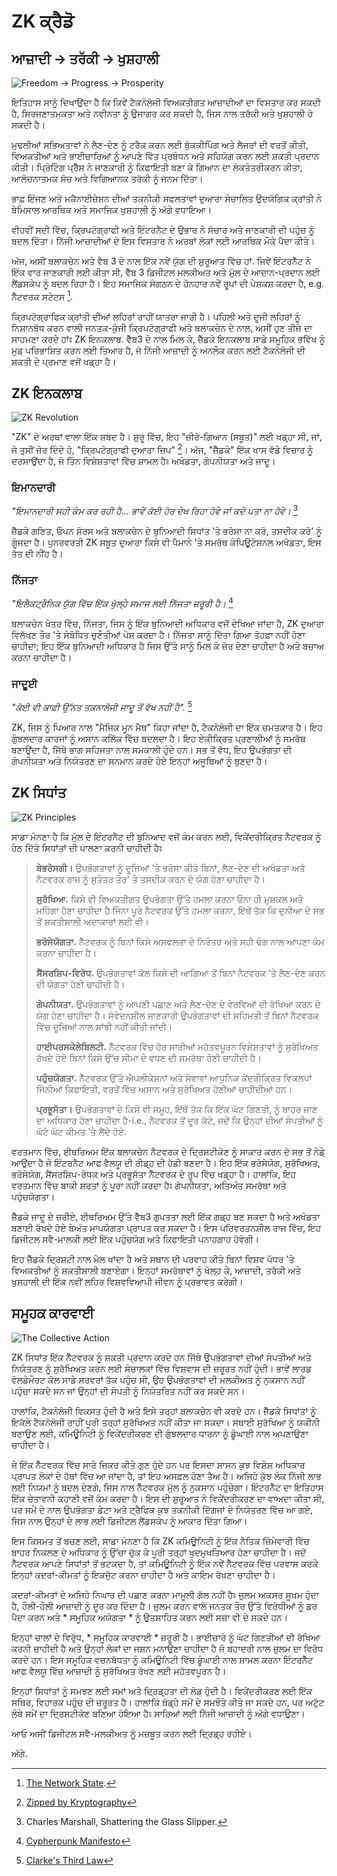 # ZK ਕ੍ਰੈਡੋ

## ਆਜ਼ਾਦੀ → ਤਰੱਕੀ → ਖੁਸ਼ਹਾਲੀ

![Freedom → Progress → Prosperity](freedom-progress-prosperity.jpeg)

ਇਤਿਹਾਸ ਸਾਨੂੰ ਦਿਖਾਉਂਦਾ ਹੈ ਕਿ ਕਿਵੇਂ ਟੈਕਨੋਲੋਜੀ ਵਿਅਕਤੀਗਤ ਆਜ਼ਾਦੀਆਂ ਦਾ ਵਿਸਤਾਰ ਕਰ ਸਕਦੀ ਹੈ, ਸਿਰਜਣਾਤਮਕਤਾ ਅਤੇ ਨਵੀਨਤਾ ਨੂੰ ਉਜਾਗਰ ਕਰ ਸਕਦੀ ਹੈ, ਜਿਸ ਨਾਲ ਤਰੱਕੀ ਅਤੇ ਖੁਸ਼ਹਾਲੀ ਹੋ ਸਕਦੀ ਹੈ।

ਮੁਢਲੀਆਂ ਸਭਿਅਤਾਵਾਂ ਨੇ ਲੈਣ-ਦੇਣ ਨੂੰ ਟਰੈਕ ਕਰਨ ਲਈ ਬੁੱਕਕੀਪਿੰਗ ਅਤੇ ਲੈਜਰਾਂ ਦੀ ਵਰਤੋਂ ਕੀਤੀ, ਵਿਅਕਤੀਆਂ ਅਤੇ ਭਾਈਚਾਰਿਆਂ ਨੂੰ ਆਪਣੇ ਵਿੱਤ ਪ੍ਰਬੰਧਨ ਅਤੇ ਸਹਿਯੋਗ ਕਰਨ ਲਈ ਸ਼ਕਤੀ ਪ੍ਰਦਾਨ ਕੀਤੀ। ਪ੍ਰਿੰਟਿੰਗ ਪ੍ਰੈੱਸ ਨੇ ਜਾਣਕਾਰੀ ਨੂੰ ਕਿਫਾਇਤੀ ਬਣਾ ਕੇ ਗਿਆਨ ਦਾ ਲੋਕਤੰਤਰੀਕਰਨ ਕੀਤਾ, ਆਲੋਚਨਾਤਮਕ ਸੋਚ ਅਤੇ ਵਿਗਿਆਨਕ ਤਰੱਕੀ ਨੂੰ ਜਨਮ ਦਿੱਤਾ।

ਭਾਫ਼ ਇੰਜਣ ਅਤੇ ਮਕੈਨਾਈਜ਼ੇਸ਼ਨ ਦੀਆਂ ਤਕਨੀਕੀ ਸਫਲਤਾਵਾਂ ਦੁਆਰਾ ਸੰਚਾਲਿਤ ਉਦਯੋਗਿਕ ਕ੍ਰਾਂਤੀ ਨੇ ਬੇਮਿਸਾਲ ਆਰਥਿਕ ਅਤੇ ਸਮਾਜਿਕ ਖੁਸ਼ਹਾਲੀ ਨੂੰ ਅੱਗੇ ਵਧਾਇਆ।

ਵੀਹਵੀਂ ਸਦੀ ਵਿੱਚ, ਕ੍ਰਿਪਟੋਗ੍ਰਾਫੀ ਅਤੇ ਇੰਟਰਨੈਟ ਦੇ ਉਭਾਰ ਨੇ ਸੰਚਾਰ ਅਤੇ ਜਾਣਕਾਰੀ ਦੀ ਪਹੁੰਚ ਨੂੰ ਬਦਲ ਦਿੱਤਾ। ਨਿੱਜੀ ਆਜ਼ਾਦੀਆਂ ਦੇ ਇਸ ਵਿਸਤਾਰ ਨੇ ਅਰਬਾਂ ਲੋਕਾਂ ਲਈ ਆਰਥਿਕ ਮੌਕੇ ਪੈਦਾ ਕੀਤੇ।

ਅੱਜ, ਅਸੀਂ ਬਲਾਕਚੇਨ ਅਤੇ ਵੈਬ 3 ਦੇ ਨਾਲ ਇੱਕ ਨਵੇਂ ਯੁੱਗ ਦੀ ਸ਼ੁਰੂਆਤ ਵਿੱਚ ਹਾਂ. ਜਿਵੇਂ ਇੰਟਰਨੈੱਟ ਨੇ ਇੱਕ ਵਾਰ ਜਾਣਕਾਰੀ ਲਈ ਕੀਤਾ ਸੀ, ਵੈੱਬ 3 ਡਿਜੀਟਲ ਮਲਕੀਅਤ ਅਤੇ ਮੁੱਲ ਦੇ ਆਦਾਨ-ਪ੍ਰਦਾਨ ਲਈ ਲੈਂਡਸਕੇਪ ਨੂੰ ਬਦਲ ਰਿਹਾ ਹੈ। ਇਹ ਸਮਾਜਿਕ ਸੰਗਠਨ ਦੇ ਹੋਨਹਾਰ ਨਵੇਂ ਰੂਪਾਂ ਦੀ ਪੇਸ਼ਕਸ਼ ਕਰਦਾ ਹੈ, e.g. ਨੈੱਟਵਰਕ ਸਟੇਟਸ [^1].

ਕ੍ਰਿਪਟੋਗ੍ਰਾਫਿਕ ਕ੍ਰਾਂਤੀ ਦੀਆਂ ਲਹਿਰਾਂ ਰਾਹੀਂ ਯਾਤਰਾ ਜਾਰੀ ਹੈ। ਪਹਿਲੀ ਅਤੇ ਦੂਜੀ ਲਹਿਰਾਂ ਨੂੰ ਨਿਸ਼ਾਨਬੱਧ ਕਰਨ ਵਾਲੀ ਜਨਤਕ-ਕੁੰਜੀ ਕ੍ਰਿਪਟੋਗ੍ਰਾਫੀ ਅਤੇ ਬਲਾਕਚੇਨ ਦੇ ਨਾਲ, ਅਸੀਂ ਹੁਣ ਤੀਜੇ ਦਾ ਸਾਹਮਣਾ ਕਰਦੇ ਹਾਂਃ ZK ਇਨਕਲਾਬ. ਵੈੱਬ3 ਦੇ ਨਾਲ ਮਿਲ ਕੇ, ਜ਼ੈੱਡਕੇ ਇਨਕਲਾਬ ਸਾਡੇ ਸਮੂਹਿਕ ਭਵਿੱਖ ਨੂੰ ਮੁਡ਼ ਪਰਿਭਾਸ਼ਿਤ ਕਰਨ ਲਈ ਤਿਆਰ ਹੈ, ਜੋ ਨਿੱਜੀ ਆਜ਼ਾਦੀ ਨੂੰ ਅਨਲੌਕ ਕਰਨ ਲਈ ਟੈਕਨੋਲੋਜੀ ਦੀ ਸ਼ਕਤੀ ਦੇ ਪ੍ਰਮਾਣ ਵਜੋਂ ਖਡ਼੍ਹਾ ਹੈ।

## ZK ਇਨਕਲਾਬ
![ZK Revolution](zk-revolution.jpeg)

"ZK" ਦੋ ਅਰਥਾਂ ਵਾਲਾ ਇੱਕ ਸ਼ਬਦ ਹੈ। ਸ਼ੁਰੂ ਵਿੱਚ, ਇਹ "ਜ਼ੀਰੋ-ਗਿਆਨ (ਸਬੂਤ)" ਲਈ ਖਡ਼੍ਹਾ ਸੀ, ਜਾਂ, ਜੇ ਤੁਸੀਂ ਜ਼ੋਰ ਦਿੰਦੇ ਹੋ, "ਕ੍ਰਿਪਟੋਗ੍ਰਾਫੀ ਦੁਆਰਾ ਜ਼ਿਪ" [^2]। ਅੱਜ, "ਜ਼ੈੱਡਕੇ" ਇੱਕ ਖਾਸ ਵੱਡੇ ਵਿਚਾਰ ਨੂੰ ਦਰਸਾਉਂਦਾ ਹੈ, ਜੋ ਤਿੰਨ ਵਿਸ਼ੇਸ਼ਤਾਵਾਂ ਵਿੱਚ ਸ਼ਾਮਲ ਹੈਃ ਅਖੰਡਤਾ, ਗੋਪਨੀਯਤਾ ਅਤੇ ਜਾਦੂ।

### ਇਮਾਨਦਾਰੀ

*"ਇਮਾਨਦਾਰੀ ਸਹੀ ਕੰਮ ਕਰ ਰਹੀ ਹੈ... ਭਾਵੇਂ ਕੋਈ ਹੋਰ ਦੇਖ ਰਿਹਾ ਹੋਵੇ ਜਾਂ ਕਦੇ ਪਤਾ ਨਾ ਹੋਵੇ।* [^3]

ਜ਼ੈੱਡਕੇ ਗਣਿਤ, ਓਪਨ ਸੋਰਸ ਅਤੇ ਬਲਾਕਚੇਨ ਦੇ ਬੁਨਿਆਦੀ ਸਿਧਾਂਤ 'ਤੇ ਭਰੋਸਾ ਨਾ ਕਰੋ, ਤਸਦੀਕ ਕਰੋ' ਨੂੰ ਗੂੰਜਦਾ ਹੈ। ਪੁਨਰਵਰਤੀ ZK ਸਬੂਤ ਦੁਆਰਾ ਕਿਸੇ ਵੀ ਪੈਮਾਨੇ 'ਤੇ ਸਮਰੱਥ ਕੰਪਿਊਟੇਸ਼ਨਲ ਅਖੰਡਤਾ, ਇਸ ਤੱਤ ਦੀ ਨੀਂਹ ਹੈ।

### ਨਿੱਜਤਾ

*"ਇਲੈਕਟ੍ਰੌਨਿਕ ਯੁੱਗ ਵਿੱਚ ਇੱਕ ਖੁੱਲ੍ਹੇ ਸਮਾਜ ਲਈ ਨਿੱਜਤਾ ਜ਼ਰੂਰੀ ਹੈ।* [^4]

ਬਲਾਕਚੇਨ ਖੇਤਰ ਵਿੱਚ, ਨਿੱਜਤਾ, ਜਿਸ ਨੂੰ ਇੱਕ ਬੁਨਿਆਦੀ ਅਧਿਕਾਰ ਵਜੋਂ ਦੇਖਿਆ ਜਾਂਦਾ ਹੈ, ZK ਦੁਆਰਾ ਵਿਲੱਖਣ ਤੌਰ 'ਤੇ ਸੰਬੋਧਿਤ ਚੁਣੌਤੀਆਂ ਪੇਸ਼ ਕਰਦਾ ਹੈ। ਨਿੱਜਤਾ ਸਾਨੂੰ ਦਿੱਤਾ ਗਿਆ ਤੋਹਫ਼ਾ ਨਹੀਂ ਹੋਣਾ ਚਾਹੀਦਾ; ਇਹ ਇੱਕ ਬੁਨਿਆਦੀ ਅਧਿਕਾਰ ਹੈ ਜਿਸ ਉੱਤੇ ਸਾਨੂੰ ਮਿਲ ਕੇ ਜ਼ੋਰ ਦੇਣਾ ਚਾਹੀਦਾ ਹੈ ਅਤੇ ਬਚਾਅ ਕਰਨਾ ਚਾਹੀਦਾ ਹੈ।

### ਜਾਦੂਈ
*"ਕੋਈ ਵੀ ਕਾਫ਼ੀ ਉੱਨਤ ਤਕਨਾਲੋਜੀ ਜਾਦੂ ਤੋਂ ਵੱਖ ਨਹੀਂ ਹੈ".* [^5]

ZK, ਜਿਸ ਨੂੰ ਪਿਆਰ ਨਾਲ "ਮੈਜਿਕ ਮੂਨ ਮੈਥ" ਕਿਹਾ ਜਾਂਦਾ ਹੈ, ਟੈਕਨੋਲੋਜੀ ਦਾ ਇੱਕ ਚਮਤਕਾਰ ਹੈ। ਇਹ ਗੁੰਝਲਦਾਰ ਕਾਰਜਾਂ ਨੂੰ ਅਸਾਨ ਕਲਿੱਕ ਵਿੱਚ ਬਦਲਦਾ ਹੈ। ਇਹ ਏਕੀਕ੍ਰਿਤ ਪ੍ਰਣਾਲੀਆਂ ਨੂੰ ਸਮਰੱਥ ਬਣਾਉਂਦਾ ਹੈ, ਜਿੱਥੇ ਭਾਗ ਸਹਿਜਤਾ ਨਾਲ ਸਮਕਾਲੀ ਹੁੰਦੇ ਹਨ। ਸਭ ਤੋਂ ਵੱਧ, ਇਹ ਉਪਭੋਗਤਾ ਦੀ ਗੋਪਨੀਯਤਾ ਅਤੇ ਨਿਯੰਤਰਣ ਦਾ ਸਨਮਾਨ ਕਰਦੇ ਹੋਏ ਇਨ੍ਹਾਂ ਅਜੂਬਿਆਂ ਨੂੰ ਬੁਣਦਾ ਹੈ।

## ZK ਸਿਧਾਂਤ

![ZK Principles](zk-principles.jpeg)

ਸਾਡਾ ਮੰਨਣਾ ਹੈ ਕਿ ਮੁੱਲ ਦੇ ਇੰਟਰਨੈਟ ਦੀ ਬੁਨਿਆਦ ਵਜੋਂ ਕੰਮ ਕਰਨ ਲਈ, ਵਿਕੇਂਦਰੀਕ੍ਰਿਤ ਨੈਟਵਰਕ ਨੂੰ ਹੇਠ ਦਿੱਤੇ ਸਿਧਾਂਤਾਂ ਦੀ ਪਾਲਣਾ ਕਰਨੀ ਚਾਹੀਦੀ ਹੈਃ

> **ਬੇਭਰੋਸਗੀ।** ਉਪਭੋਗਤਾਵਾਂ ਨੂੰ ਦੂਜਿਆਂ 'ਤੇ ਭਰੋਸਾ ਕੀਤੇ ਬਿਨਾਂ, ਲੈਣ-ਦੇਣ ਦੀ ਅਖੰਡਤਾ ਅਤੇ ਨੈਟਵਰਕ ਰਾਜ ਨੂੰ ਸੁਤੰਤਰ ਤੌਰ' ਤੇ ਤਸਦੀਕ ਕਰਨ ਦੇ ਯੋਗ ਹੋਣਾ ਚਾਹੀਦਾ ਹੈ।
>
> **ਸੁਰੱਖਿਆ.** ਕਿਸੇ ਵੀ ਵਿਅਕਤੀਗਤ ਉਪਭੋਗਤਾ ਉੱਤੇ ਹਮਲਾ ਕਰਨਾ ਓਨਾ ਹੀ ਮੁਸ਼ਕਲ ਅਤੇ ਮਹਿੰਗਾ ਹੋਣਾ ਚਾਹੀਦਾ ਹੈ ਜਿੰਨਾ ਪੂਰੇ ਨੈਟਵਰਕ ਉੱਤੇ ਹਮਲਾ ਕਰਨਾ, ਇੱਥੋਂ ਤੱਕ ਕਿ ਦੁਨੀਆ ਦੇ ਸਭ ਤੋਂ ਸ਼ਕਤੀਸ਼ਾਲੀ ਅਦਾਕਾਰਾਂ ਲਈ ਵੀ।
>
> **ਭਰੋਸੇਯੋਗਤਾ.** ਨੈੱਟਵਰਕ ਨੂੰ ਬਿਨਾਂ ਕਿਸੇ ਅਸਫਲਤਾ ਦੇ ਨਿਰੰਤਰ ਅਤੇ ਸਹੀ ਢੰਗ ਨਾਲ ਆਪਣਾ ਕੰਮ ਕਰਨਾ ਚਾਹੀਦਾ ਹੈ।
>
> **ਸੈਂਸਰਸ਼ਿਪ-ਵਿਰੋਧ.** ਉਪਭੋਗਤਾਵਾਂ ਕੋਲ ਕਿਸੇ ਦੀ ਆਗਿਆ ਤੋਂ ਬਿਨਾਂ ਨੈਟਵਰਕ 'ਤੇ ਲੈਣ-ਦੇਣ ਕਰਨ ਦੀ ਯੋਗਤਾ ਹੋਣੀ ਚਾਹੀਦੀ ਹੈ।
>
> **ਗੋਪਨੀਯਤਾ.** ਉਪਭੋਗਤਾਵਾਂ ਨੂੰ ਆਪਣੀ ਪਛਾਣ ਅਤੇ ਲੈਣ-ਦੇਣ ਦੇ ਵੇਰਵਿਆਂ ਦੀ ਰੱਖਿਆ ਕਰਨ ਦੇ ਯੋਗ ਹੋਣਾ ਚਾਹੀਦਾ ਹੈ। ਸੰਵੇਦਨਸ਼ੀਲ ਜਾਣਕਾਰੀ ਉਪਭੋਗਤਾਵਾਂ ਦੀ ਸਹਿਮਤੀ ਤੋਂ ਬਿਨਾਂ ਨੈਟਵਰਕ ਵਿੱਚ ਦੂਜਿਆਂ ਨਾਲ ਸਾਂਝੀ ਨਹੀਂ ਕੀਤੀ ਜਾਂਦੀ।
>
> **ਹਾਈਪਰਸਕੇਲੇਬਿਲਟੀ.** ਨੈੱਟਵਰਕ ਵਿੱਚ ਹੋਰ ਸਾਰੀਆਂ ਮਹੱਤਵਪੂਰਨ ਵਿਸ਼ੇਸ਼ਤਾਵਾਂ ਨੂੰ ਸੁਰੱਖਿਅਤ ਰੱਖਦੇ ਹੋਏ ਬਿਨਾਂ ਕਿਸੇ ਉੱਚ ਸੀਮਾ ਦੇ ਵਧਣ ਦੀ ਸਮਰੱਥਾ ਹੋਣੀ ਚਾਹੀਦੀ ਹੈ।
>
> **ਪਹੁੰਚਯੋਗਤਾ.** ਨੈੱਟਵਰਕ ਉੱਤੇ ਐਪਲੀਕੇਸ਼ਨਾਂ ਅਤੇ ਸੇਵਾਵਾਂ ਆਧੁਨਿਕ ਕੇਂਦਰੀਕ੍ਰਿਤ ਵਿਕਲਪਾਂ ਜਿੰਨੀਆਂ ਕਿਫਾਇਤੀ, ਵਰਤੋਂ ਵਿੱਚ ਅਸਾਨ ਅਤੇ ਸੁਰੱਖਿਅਤ ਹੋਣੀਆਂ ਚਾਹੀਦੀਆਂ ਹਨ।
>
> **ਪ੍ਰਭੂਸੱਤਾ।** ਉਪਭੋਗਤਾਵਾਂ ਦੇ ਕਿਸੇ ਵੀ ਸਮੂਹ, ਇੱਥੋਂ ਤੱਕ ਕਿ ਇੱਕ ਘੱਟ ਗਿਣਤੀ, ਨੂੰ ਬਾਹਰ ਜਾਣ ਦਾ ਅਧਿਕਾਰ ਹੋਣਾ ਚਾਹੀਦਾ ਹੈ-i.e., ਨੈਟਵਰਕ ਤੋਂ ਦੂਰ ਕੱਟੋ, ਜਦੋਂ ਕਿ ਉਨ੍ਹਾਂ ਦੀਆਂ ਸੰਪਤੀਆਂ ਨੂੰ ਘੱਟੋ ਘੱਟ ਕੀਮਤ 'ਤੇ ਲੈਂਦੇ ਹੋਏ.

ਵਰਤਮਾਨ ਵਿੱਚ, ਈਥਰਿਅਮ ਇੱਕ ਬਲਾਕਚੇਨ ਨੈਟਵਰਕ ਦੇ ਦ੍ਰਿਸ਼ਟੀਕੋਣ ਨੂੰ ਸਾਕਾਰ ਕਰਨ ਦੇ ਸਭ ਤੋਂ ਨੇਡ਼ੇ ਆਉਂਦਾ ਹੈ ਜੋ ਇੰਟਰਨੈਟ ਆਫ ਵੈਲਯੂ ਦੀ ਰੀਡ਼੍ਹ ਦੀ ਹੱਡੀ ਬਣਦਾ ਹੈ। ਇਹ ਇੱਕ ਭਰੋਸੇਯੋਗ, ਸੁਰੱਖਿਅਤ, ਭਰੋਸੇਯੋਗ, ਸੈਂਸਰਸ਼ਿਪ-ਰੋਧਕ ਅਤੇ ਪ੍ਰਭੂਸੱਤਾ ਨੈੱਟਵਰਕ ਦੇ ਰੂਪ ਵਿੱਚ ਖਡ਼੍ਹਾ ਹੈ। ਹਾਲਾਂਕਿ, ਇਹ ਵਰਤਮਾਨ ਵਿੱਚ ਬਾਕੀ ਸ਼ਰਤਾਂ ਨੂੰ ਪੂਰਾ ਨਹੀਂ ਕਰਦਾ ਹੈਃ ਗੋਪਨੀਯਤਾ, ਅਤਿਅੰਤ ਸਮਰੱਥਾ ਅਤੇ ਪਹੁੰਚਯੋਗਤਾ।

ਜ਼ੈੱਡਕੇ ਜਾਦੂ ਦੇ ਜ਼ਰੀਏ, ਈਥਰਿਅਮ ਉੱਤੇ ਵੈੱਬ3 ਗੁਪਤਤਾ ਲਈ ਇੱਕ ਗਡ਼੍ਹ ਬਣ ਸਕਦਾ ਹੈ ਅਤੇ ਅਖੰਡਤਾ ਬਣਾਈ ਰੱਖਦੇ ਹੋਏ ਬੇਅੰਤ ਮਾਪਯੋਗਤਾ ਪ੍ਰਾਪਤ ਕਰ ਸਕਦਾ ਹੈ। ਇਸ ਪਰਿਵਰਤਨਸ਼ੀਲ ਰਾਜ ਵਿੱਚ, ਇਹ ਡਿਜੀਟਲ ਸਵੈ-ਮਾਲਕੀ ਲਈ ਇੱਕ ਪਹੁੰਚਯੋਗ ਅਤੇ ਕਿਫਾਇਤੀ ਪਨਾਹਗਾਹ ਹੋਵੇਗੀ। 

ਇਹ ਜ਼ੈੱਡਕੇ ਦ੍ਰਿਸ਼ਟੀ ਨਾਲ ਮੇਲ ਖਾਂਦਾ ਹੈ ਅਤੇ ਸਥਾਨ ਦੀ ਪਰਵਾਹ ਕੀਤੇ ਬਿਨਾਂ ਵਿਸ਼ਵ ਪੱਧਰ 'ਤੇ ਵਿਅਕਤੀਆਂ ਨੂੰ ਸ਼ਕਤੀਸ਼ਾਲੀ ਬਣਾਏਗਾ। ਇਨ੍ਹਾਂ ਸਮਰੱਥਾਵਾਂ ਨੂੰ ਖੋਲ੍ਹ ਕੇ, ਆਜ਼ਾਦੀ, ਤਰੱਕੀ ਅਤੇ ਖੁਸ਼ਹਾਲੀ ਦੀ ਇੱਕ ਨਵੀਂ ਲਹਿਰ ਵਿਸ਼ਵਵਿਆਪੀ ਜੀਵਨ ਨੂੰ ਪ੍ਰਭਾਵਤ ਕਰੇਗੀ।

## ਸਮੂਹਕ ਕਾਰਵਾਈ

![The Collective Action](the-collective-action.jpeg)

ZK ਸਿਧਾਂਤ ਇੱਕ ਨੈੱਟਵਰਕ ਨੂੰ ਸ਼ਕਤੀ ਪ੍ਰਦਾਨ ਕਰਦੇ ਹਨ ਜਿੱਥੇ ਉਪਭੋਗਤਾਵਾਂ ਦੀਆਂ ਸੰਪਤੀਆਂ ਅਤੇ ਨਿਯੰਤਰਣ ਨੂੰ ਸੁਰੱਖਿਅਤ ਕਰਨ ਲਈ ਸੰਚਾਲਕਾਂ ਵਿੱਚ ਵਿਸ਼ਵਾਸ ਦੀ ਜ਼ਰੂਰਤ ਨਹੀਂ ਹੁੰਦੀ। ਭਾਵੇਂ ਲਾਰਡ ਵੋਲਡੇਮੌਰਟ ਕੋਲ ਸਾਡੇ ਸਰਵਰਾਂ ਤੱਕ ਪਹੁੰਚ ਸੀ, ਉਹ ਉਪਭੋਗਤਾਵਾਂ ਦੀ ਮਲਕੀਅਤ ਨੂੰ ਨੁਕਸਾਨ ਨਹੀਂ ਪਹੁੰਚਾ ਸਕਦੇ ਸਨ ਜਾਂ ਉਨ੍ਹਾਂ ਦੀ ਸੰਪਤੀ ਨੂੰ ਨਿਯੰਤਰਿਤ ਨਹੀਂ ਕਰ ਸਕਦੇ ਸਨ।

ਹਾਲਾਂਕਿ, ਟੈਕਨੋਲੋਜੀ ਵਿਕਸਤ ਹੁੰਦੀ ਹੈ ਅਤੇ ਇਸੇ ਤਰ੍ਹਾਂ ਬਲਾਕਚੇਨ ਵੀ ਕਰਦੇ ਹਨ। ਜ਼ੈੱਡਕੇ ਸਿਧਾਂਤਾਂ ਨੂੰ ਇਕੱਲੇ ਟੈਕਨੋਲੋਜੀ ਰਾਹੀਂ ਪੂਰੀ ਤਰ੍ਹਾਂ ਸੁਰੱਖਿਅਤ ਨਹੀਂ ਕੀਤਾ ਜਾ ਸਕਦਾ। ਸਥਾਈ ਸੁਰੱਖਿਆ ਨੂੰ ਯਕੀਨੀ ਬਣਾਉਣ ਲਈ, ਕਮਿਊਨਿਟੀ ਨੂੰ ਵਿਕੇਂਦਰੀਕਰਣ ਦੀ ਗੁੰਝਲਦਾਰ ਧਾਰਨਾ ਨੂੰ ਡੂੰਘਾਈ ਨਾਲ ਅਪਣਾਉਣਾ ਚਾਹੀਦਾ ਹੈ।

ਜੇ ਇੱਕ ਨੈੱਟਵਰਕ ਵਿੱਚ ਸਾਰੇ ਜ਼ਿਕਰ ਕੀਤੇ ਗੁਣ ਹੁੰਦੇ ਹਨ ਪਰ ਇਸਦਾ ਸ਼ਾਸਨ ਕੁਝ ਵਿਸ਼ੇਸ਼ ਅਧਿਕਾਰ ਪ੍ਰਾਪਤ ਲੋਕਾਂ ਦੇ ਹੱਥਾਂ ਵਿੱਚ ਆ ਜਾਂਦਾ ਹੈ, ਤਾਂ ਇਹ ਅਸਫ਼ਲ ਹੋਣਾ ਤੈਅ ਹੈ। ਅਜਿਹੇ ਕੁੱਝ ਲੋਕ ਨਿੱਜੀ ਲਾਭ ਲਈ ਨਿਯਮਾਂ ਨੂੰ ਬਦਲ ਦੇਣਗੇ, ਜਿਸ ਨਾਲ ਨੈੱਟਵਰਕ ਮੁੱਲ ਨੂੰ ਨੁਕਸਾਨ ਪਹੁੰਚੇਗਾ। ਇੰਟਰਨੈੱਟ ਦਾ ਇਤਿਹਾਸ ਇੱਕ ਚੇਤਾਵਨੀ ਕਹਾਣੀ ਵਜੋਂ ਕੰਮ ਕਰਦਾ ਹੈ। ਇਸ ਦੀ ਸ਼ੁਰੂਆਤ ਨੇ ਵਿਕੇਂਦਰੀਕਰਣ ਦਾ ਵਾਅਦਾ ਕੀਤਾ ਸੀ, ਪਰ ਸਮੇਂ ਦੇ ਨਾਲ ਉਪਭੋਗਤਾ ਡੇਟਾ ਅਤੇ ਟ੍ਰੈਫਿਕ ਕੁਝ ਤਕਨੀਕੀ ਦਿੱਗਜਾਂ ਦੇ ਨਿਯੰਤਰਣ ਵਿੱਚ ਆ ਗਏ, ਜਿਸ ਨਾਲ ਉਨ੍ਹਾਂ ਦੇ ਲਾਭ ਲਈ ਡਿਜੀਟਲ ਲੈਂਡਸਕੇਪ ਨੂੰ ਆਕਾਰ ਦਿੱਤਾ ਗਿਆ।

ਇਸ ਕਿਸਮਤ ਤੋਂ ਬਚਣ ਲਈ, ਸਾਡਾ ਮੰਨਣਾ ਹੈ ਕਿ ZK ਕਮਿਊਨਿਟੀ ਨੂੰ ਇੱਕ ਨੈਤਿਕ ਜ਼ਿੰਮੇਵਾਰੀ ਵਿੱਚ ਬਾਹਰ ਨਿਕਲਣ ਦੇ ਅਧਿਕਾਰ ਨੂੰ ਉੱਚਾ ਚੁੱਕ ਕੇ ਪੂਰੀ ਤਰ੍ਹਾਂ ਖੁਦਮੁਖਤਿਆਰ ਹੋਣਾ ਚਾਹੀਦਾ ਹੈ। ਜਦੋਂ ਨੈੱਟਵਰਕ ਆਪਣੇ ਸਿਧਾਂਤਾਂ ਤੋਂ ਭਟਕਦਾ ਹੈ, ਤਾਂ ਕਮਿਊਨਿਟੀ ਨੂੰ ਇੱਕ ਨਵੇਂ ਨੈੱਟਵਰਕ ਵਿੱਚ ਪਰਵਾਸ ਕਰਕੇ ਇਨ੍ਹਾਂ ਕਦਰਾਂ-ਕੀਮਤਾਂ ਨੂੰ ਇਕਜੁੱਟ ਕਰਨਾ ਚਾਹੀਦਾ ਹੈ ਅਤੇ ਕਾਇਮ ਰੱਖਣਾ ਚਾਹੀਦਾ ਹੈ।

ਕਦਰਾਂ-ਕੀਮਤਾਂ ਦੇ ਅਜਿਹੇ ਨਿਘਾਰ ਦੀ ਪਛਾਣ ਕਰਨਾ ਮਾਮੂਲੀ ਗੱਲ ਨਹੀਂ ਹੈਃ ਜ਼ੁਲਮ ਅਕਸਰ ਸੂਖਮ ਹੁੰਦਾ ਹੈ, ਹੌਲੀ-ਹੌਲੀ ਆਜ਼ਾਦੀ ਨੂੰ ਦੂਰ ਕਰ ਦਿੰਦਾ ਹੈ। ਜ਼ੁਲਮ ਕਰਨ ਵਾਲੇ ਜਨਤਕ ਤੌਰ ਉੱਤੇ ਵਿਰੋਧੀਆਂ ਨੂੰ ਡਰ ਪੈਦਾ ਕਰਨ ਅਤੇ * ਸਮੂਹਿਕ ਅਯੋਗਤਾ * ਨੂੰ ਉਤਸ਼ਾਹਿਤ ਕਰਨ ਲਈ ਸਜ਼ਾ ਵੀ ਦੇ ਸਕਦੇ ਹਨ।

ਇਨ੍ਹਾਂ ਚਾਲਾਂ ਦੇ ਵਿਰੁੱਧ, * ਸਮੂਹਿਕ ਕਾਰਵਾਈ * ਜ਼ਰੂਰੀ ਹੈ। ਭਾਈਚਾਰੇ ਨੂੰ ਘੱਟ ਗਿਣਤੀਆਂ ਦੀ ਰੱਖਿਆ ਕਰਨੀ ਚਾਹੀਦੀ ਹੈ ਅਤੇ ਉਨ੍ਹਾਂ ਲੋਕਾਂ ਦਾ ਜਸ਼ਨ ਮਨਾਉਣਾ ਚਾਹੀਦਾ ਹੈ ਜੋ ਬਹਾਦਰੀ ਨਾਲ ਜ਼ੁਲਮ ਦਾ ਵਿਰੋਧ ਕਰਦੇ ਹਨ। ਇਸ ਸਮੂਹਿਕ ਵਚਨਬੱਧਤਾ ਨੂੰ ਕਮਿਊਨਿਟੀ ਵਿੱਚ ਡੂੰਘਾਈ ਨਾਲ ਸ਼ਾਮਲ ਕਰਨਾ ਇੰਟਰਨੈੱਟ ਆਫ ਵੈਲਯੂ ਵਿੱਚ ਆਜ਼ਾਦੀ ਨੂੰ ਸੁਰੱਖਿਅਤ ਰੱਖਣ ਲਈ ਮਹੱਤਵਪੂਰਨ ਹੈ।

ਇਨ੍ਹਾਂ ਸਿਧਾਂਤਾਂ ਨੂੰ ਸਮਝਣ ਲਈ ਸਮਾਂ ਅਤੇ ਦ੍ਰਿਡ਼੍ਹਤਾ ਦੀ ਲੋਡ਼ ਹੁੰਦੀ ਹੈ। ਵਿਕੇਂਦਰੀਕਰਣ ਲਈ ਇੱਕ ਸਥਿਰ, ਵਿਹਾਰਕ ਪਹੁੰਚ ਦੀ ਜ਼ਰੂਰਤ ਹੈ। ਹਾਲਾਂਕਿ ਥੋਡ਼੍ਹੇ ਸਮੇਂ ਦੇ ਸਮਝੌਤੇ ਕੀਤੇ ਜਾ ਸਕਦੇ ਹਨ, ਪਰ ਅਟੁੱਟ ਲੰਬੇ ਸਮੇਂ ਦਾ ਦ੍ਰਿਸ਼ਟੀਕੋਣ ਬਣਿਆ ਹੋਇਆ ਹੈਃ ਸਾਰਿਆਂ ਲਈ ਨਿੱਜੀ ਆਜ਼ਾਦੀ ਨੂੰ ਅੱਗੇ ਵਧਾਉਣਾ।

ਆਓ ਅਸੀਂ ਡਿਜੀਟਲ ਸਵੈ-ਮਲਕੀਅਤ ਨੂੰ ਮਜ਼ਬੂਤ ਕਰਨ ਲਈ ਦ੍ਰਿਡ਼੍ਹ ਰਹੀਏ।

ਅੱਗੇ.

[^1]: [The Network State](https://thenetworkstate.com/the-network-state-in-one-sentence).
[^2]: [Zipped by Kryptography](https://twitter.com/vitalikbuterin/status/1309298689156866048)
[^3]: Charles Marshall, Shattering the Glass Slipper.
[^4]: [Cypherpunk Manifesto](https://nakamotoinstitute.org/static/docs/cypherpunk-manifesto.txt)
[^5]: [Clarke's Third Law](https://en.wikipedia.org/wiki/Clarke%27s_three_laws)